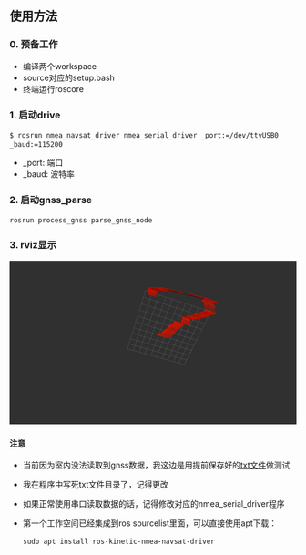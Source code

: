 ## 使用方法

### 0. 预备工作

- 编译两个workspace
- source对应的setup.bash
- 终端运行roscore

### 1. 启动drive

```
$ rosrun nmea_navsat_driver nmea_serial_driver _port:=/dev/ttyUSB0 _baud:=115200
```

- _port: 端口
- _baud: 波特率



### 2. 启动gnss_parse

```
rosrun process_gnss parse_gnss_node 
```



### 3. rviz显示

![rviz数据展示](./pic/gnss.png)



#### 注意

- 当前因为室内没法读取到gnss数据，我这边是用提前保存好的[txt文件](./nmea.txt)做测试

- 我在程序中写死txt文件目录了，记得更改

- 如果正常使用串口读取数据的话，记得修改对应的nmea_serial_driver程序

- 第一个工作空间已经集成到ros sourcelist里面，可以直接使用apt下载：

  ```
  sudo apt install ros-kinetic-nmea-navsat-driver 
  ```

  